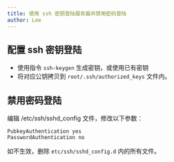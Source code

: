 ```yaml
---
title: 使用 ssh 密钥登陆服务器并禁用密码登陆
author: Lee
---
```


## 配置 ssh 密钥登陆

- 使用指令 `ssh-keygen` 生成密钥，或使用已有密钥
- 将对应公钥拷贝到 `root/.ssh/authorized_keys` 文件内。

## 禁用密码登陆

编辑 /etc/ssh/sshd_config 文件，修改以下参数：

```text
PubkeyAuthentication yes
PasswordAuthentication no
```

如不生效，删除 `etc/ssh/sshd_config.d` 内的所有文件。
